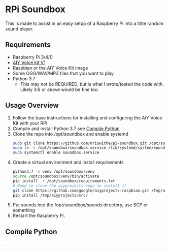 # RPi Soundbox
This is made to assist in an easy setup of a Raspberry Pi into a little random sound player.

## Requirements
* Raspberry Pi 3/4/0
* [AIY Voice kit V1](https://aiyprojects.withgoogle.com/voice-v1/)
* Raspbian or the AIY Voice Kit image
* Some OGG/WAV/MP3 files that you want to play
* Python 3.7
  * This may not be REQUIRED, but is what I wrote/tested the code with. Likely 3.6 or above would be fine too.
  

## Usage Overview
1. Follow the base instructions for installing and configuring the AIY Voice Kit with your RPi
1. Compile and install Python 3.7 see [Compile Python](#compile-python)
1. Clone the repo into /opt/soundbox and enable systemd
    ```bash
    sudo git clone https://github.com/mriswithe/pi-soundbox.git /opt/soundbox
    sudo ln -s /opt/soundbox/soundbox.service /lib/systemd/system/soundbox.service
    sudo systemctl enable soundbox.service
    ```
1. Create a virtual environment and install requirements
    ```bash
   python3.7 -m venv /opt/soundbox/venv
   source /opt/soundbox/venv/bin/activate
   pip install -r /opt/soundbox/requirements.txt
   # Need to clone the aiyprojects repo to install it
   git clone https://github.com/google/aiyprojects-raspbian.git /tmp/aiyprojects
   pip install /tmp/aiyprojects/src/
   ``` 
1. Put sounds into the /opt/soundbox/sounds directory, use SCP or something
1. Restart the Raspberry Pi. 
 
## Compile Python
.

